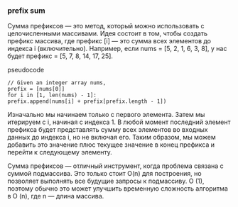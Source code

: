 ### prefix sum
Сумма префиксов — это метод, который можно использовать с целочисленными массивами. Идея состоит в том, чтобы создать префикс массива, где префикс [i] — это сумма всех элементов до индекса i (включительно). Например, если nums = [5, 2, 1, 6, 3, 8], у нас будет префикс = [5, 7, 8, 14, 17, 25].

pseudocode
```
// Given an integer array nums,
prefix = [nums[0]]
for i in [1, len(nums) - 1]:
prefix.append(nums[i] + prefix[prefix.length - 1])
```

Изначально мы начинаем только с первого элемента. Затем мы итерируем с i, начиная с индекса 1. В любой момент последний элемент префикса будет представлять сумму всех элементов во входных данных до индекса i, но не включая его. Таким образом, мы можем добавить это значение плюс текущее значение в конец префикса и перейти к следующему элементу.

Сумма префиксов — отличный инструмент, когда проблема связана с суммой подмассива. Это только стоит
O(n) для построения, но позволяет выполнять все будущие запросы к подмассиву.
O (1), поэтому обычно это может улучшить временную сложность алгоритма в O (n), где n — длина массива. 

